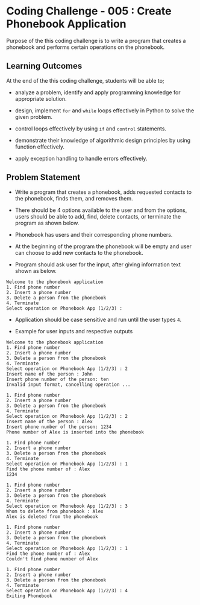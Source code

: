 # Coding Challenge - 005 : Create Phonebook Application

Purpose of the this coding challenge is to write a program that creates a phonebook and performs certain operations on the phonebook.

## Learning Outcomes

At the end of the this coding challenge, students will be able to;

- analyze a problem, identify and apply programming knowledge for appropriate solution.

- design, implement `for` and `while` loops effectively in Python to solve the given problem.

- control loops effectively by using `if` and `control` statements.

- demonstrate their knowledge of algorithmic design principles by using function effectively.

- apply exception handling to handle errors effectively.

## Problem Statement

- Write a program that creates a phonebook, adds requested contacts to the phonebook, finds them, and removes them.

- There should be 4 options available to the user and from the options, users should be able to add, find, delete contacts, or terminate the program as shown below.

- Phonebook has users and their corresponding phone numbers.

- At the beginning of the program the phonebook will be empty and user can choose to add new contacts to the phonebook.

- Program should ask user for the input, after giving information text shown as below.

```text
Welcome to the phonebook application
1. Find phone number
2. Insert a phone number
3. Delete a person from the phonebook
4. Terminate
Select operation on Phonebook App (1/2/3) :
```

- Application should be case sensitive and run until the user types `4`.

- Example for user inputs and respective outputs

```text
Welcome to the phonebook application
1. Find phone number
2. Insert a phone number
3. Delete a person from the phonebook
4. Terminate
Select operation on Phonebook App (1/2/3) : 2
Insert name of the person : John
Insert phone number of the person: ten
Invalid input format, cancelling operation ...

1. Find phone number
2. Insert a phone number
3. Delete a person from the phonebook
4. Terminate
Select operation on Phonebook App (1/2/3) : 2
Insert name of the person : Alex
Insert phone number of the person: 1234
Phone number of Alex is inserted into the phonebook

1. Find phone number
2. Insert a phone number
3. Delete a person from the phonebook
4. Terminate
Select operation on Phonebook App (1/2/3) : 1
Find the phone number of : Alex
1234

1. Find phone number
2. Insert a phone number
3. Delete a person from the phonebook
4. Terminate
Select operation on Phonebook App (1/2/3) : 3
Whom to delete from phonebook : Alex
Alex is deleted from the phonebook

1. Find phone number
2. Insert a phone number
3. Delete a person from the phonebook
4. Terminate
Select operation on Phonebook App (1/2/3) : 1
Find the phone number of : Alex
Couldn't find phone number of Alex

1. Find phone number
2. Insert a phone number
3. Delete a person from the phonebook
4. Terminate
Select operation on Phonebook App (1/2/3) : 4
Exiting Phonebook
```